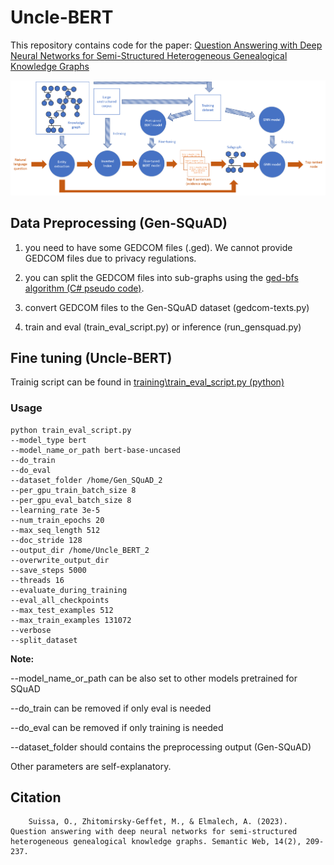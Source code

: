 # Uncle-BERT
This repository contains code for the paper: [Question Answering with Deep Neural Networks for Semi-Structured Heterogeneous Genealogical Knowledge Graphs](https://content.iospress.com/articles/semantic-web/sw222925)

![Model Framework](gen_arch.png)

## Data Preprocessing (Gen-SQuAD)
1) you need to have some GEDCOM files (.ged). We cannot provide GEDCOM files due to privacy regulations.

2) you can split the GEDCOM files into sub-graphs using the [ged-bfs algorithm (C# pseudo code)](https://github.com/omrishsu/Uncle-BERT/blob/main/ged-bfs/GedBFS/Program.cs).

3) convert GEDCOM files to the Gen-SQuAD dataset (gedcom-texts.py)

4) train and eval (train_eval_script.py) or inference (run_gensquad.py)

## Fine tuning (Uncle-BERT)
Trainig script can be found in [training\train_eval_script.py (python)](https://github.com/omrishsu/Uncle-BERT/blob/main/training/train_eval_script.py)
### Usage

```
python train_eval_script.py 
--model_type bert 
--model_name_or_path bert-base-uncased 
--do_train 
--do_eval 
--dataset_folder /home/Gen_SQuAD_2   
--per_gpu_train_batch_size 8   
--per_gpu_eval_batch_size 8   
--learning_rate 3e-5   
--num_train_epochs 20   
--max_seq_length 512   
--doc_stride 128   
--output_dir /home/Uncle_BERT_2 
--overwrite_output_dir 
--save_steps 5000 
--threads 16 
--evaluate_during_training 
--eval_all_checkpoints 
--max_test_examples 512 
--max_train_examples 131072 
--verbose 
--split_dataset
```
**Note:**

--model_name_or_path can be also set to other models pretrained for SQuAD

--do_train can be removed if only eval is needed

--do_eval can be removed if only training is needed

--dataset_folder should contains the preprocessing output (Gen-SQuAD)

Other parameters are self-explanatory.


## Citation
```
    Suissa, O., Zhitomirsky-Geffet, M., & Elmalech, A. (2023). Question answering with deep neural networks for semi-structured heterogeneous genealogical knowledge graphs. Semantic Web, 14(2), 209-237.
```
